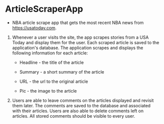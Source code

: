 # ArticleScraperApp

* NBA article scrape app that gets the most recent NBA news from https://usatoday.com. 

1. Whenever a user visits the site, the app scrapes stories from a USA Today and display them for the user. Each scraped article is saved to the application's database. The application scrapes and displays the following information for each article:

    * Headline - the title of the article

    * Summary - a short summary of the article

    * URL - the url to the original article

    * Pic - the image to the article

2. Users are able to leave comments on the articles displayed and revisit them later. The comments are saved to the database and associated with their articles. Users are also able to delete comments left on articles. All stored comments should be visible to every user.